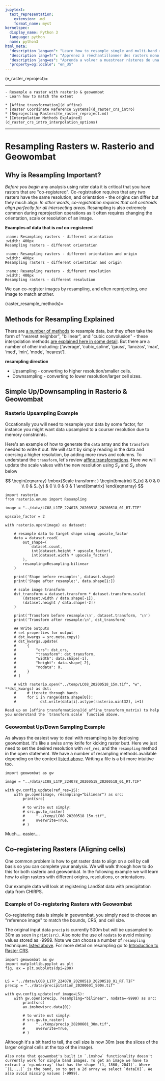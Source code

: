 ```yaml
---
jupytext:
  text_representation:
    extension: .md
    format_name: myst
kernelspec:
  display_name: Python 3
  language: python
  name: python3
html_meta:
  "description lang=en": "Learn how to resample single and multi-band rasters using rasterio and geowombat. This includes creating using a 'snap raster' as well as seperately matching extent and or resolution of another raster. We demonstrate these using LandSat imagery as examples."
  "description lang=fr": "Apprenez à rééchantillonner des rasters mono et multicanaux à l'aide de rasterio et geowombat. Cela inclut la création à l'aide d'un « raster d'accrochage » ainsi que la correspondance séparée de l'étendue et/ou de la résolution d'un autre raster. Nous les démontrons en utilisant les images LandSat comme exemples."
  "description lang=es": "Aprenda a volver a muestrear rásteres de una o varias bandas mediante rasterio y geowombat. Esto incluye la creación mediante un 'ráster de ajuste', así como la extensión y / o resolución coincidentes por separado de otro ráster. Demostramos esto usando imágenes de LandSat como ejemplos."
  "property=og:locale": "en_US"
---
```


(e_raster_reproject)=

----------------

```{admonition} Learning Objectives
- Resample a raster with rasterio & geowombat
- Learn how to match the extent
```
```{admonition} Review
* [Affine transformation](d_affine)
* [Raster Coordinate Reference Systems](d_raster_crs_intro)
* [Reprojecting Rasters](e_raster_reproject.md)
* [Interpolation Methods Explained](d_raster_crs_intro_interpolation_options)
```
----------------

# Resampling Rasters w. Rasterio and Geowombat

## Why is Resampling Important?
*Before you begin* any analysis using rater data it is critical that you have rasters that are "co-registered". Co-registration requires that any two rasters have the same resolution, and orientation - the origins can differ but they much align. *In other words, co-registration requires that cell centroids align perfectly for all intersecting areas.* Resampling is also extremely common during reprojection operations as it often requires changing the orientation, scale or resolution of an image. 

**Examples of data that is *not* co-registered**

```{figure} ../_static/e_raster/Raster_diff-orientation.jpg
:name: Resampling rasters - different orientation
:width: 400px
Resampling rasters - different orientation
```

```{figure} ../_static/e_raster/Raster_diff-orientation-origin.jpg
:name: Resampling rasters - different orientation and origin
:width: 400px
Resampling rasters - different orientation and origin
```
```{figure} ../_static/e_raster/Raster_diff-res.jpg
:name: Resampling rasters - different resolution
:width: 400px
Resampling rasters - different resolution
```
We can co-register images by resampling, and often reprojecting, one image to match another. 

(raster_resample_methods)=
## Methods for Resampling Explained
There are [a number of methods](https://rasterio.readthedocs.io/en/latest/api/rasterio.enums.html#rasterio.enums.Resampling) to resample data, but they often take the form of "nearest neighbor", "bilinear", and "cubic convolusion" - these interpolation methods [are explained here in some detail](d_raster_crs_intro_interpolation_options.md). But there are a number of other including: [‘average’, ‘cubic_spline’, ‘gauss’, ‘lanczos’, ‘max’, ‘med’, ‘min’, ‘mode’, ‘nearest’]. 

**resampling direction**
- Upsampling - converting to higher resolution/smaller cells. 
- Downsampling - converting to lower resolution/larger cell sizes.


## Simple Up/Downsampling in Rasterio & Geowombat
### Rasterio Upsampling Example
Occationally you will need to resample your data by some factor, for instance you might want data upsampled to a courser resolution due to memory constraints. 


Here's an example of how to generate the `data` array and the `transform` needed to write it out. We will start by simply reading in the data and coersing a higher resolution, by adding more rows and columns. To understand the `transform`, let's review [affine transformations](d_affine). Here we will update the scale values with the new resolution using $S_{y}$ and $S_{x}$ show below

$$
   \begin{eqnarray}
   \mbox{Scale transform: }  \begin{bmatrix} S_{x} & 0 & 0 \\ 0 & S_{y} & 0 \\ 0 & 0 & 1 \end{bmatrix} 
   \end{eqnarray}
$$

```{code-cell} ipython3
import rasterio
from rasterio.enums import Resampling

image = "../data/LC08_L1TP_224078_20200518_20200518_01_RT.TIF"

upscale_factor = 2

with rasterio.open(image) as dataset:

    # resample data to target shape using upscale_factor
    data = dataset.read(
        out_shape=(
            dataset.count,
            int(dataset.height * upscale_factor),
            int(dataset.width * upscale_factor)
        ),
        resampling=Resampling.bilinear
    )

    print('Shape before resample:', dataset.shape)
    print('Shape after resample:', data.shape[1:])

    # scale image transform
    dst_transform = dataset.transform * dataset.transform.scale(
        (dataset.width / data.shape[-1]),
        (dataset.height / data.shape[-2])
    )

    print('Transform before resample:\n', dataset.transform, '\n')
    print('Transform after resample:\n', dst_transform)

    ## Write outputs
    # set properties for output
    # dst_kwargs = src.meta.copy()
    # dst_kwargs.update(
    #     {
    #         "crs": dst_crs,
    #         "transform": dst_transform,
    #         "width": data.shape[-1],
    #         "height": data.shape[-2],
    #         "nodata": 0,  
    #     }
    # )

    # with rasterio.open("../temp/LC08_20200518_15m.tif", "w", **dst_kwargs) as dst:
    #     # iterate through bands
    #     for i in range(data.shape[0]):
    #           dst.write(data[i].astype(rasterio.uint32), i+1)
```

```{admonition} Reminder
Read up on [affine transformations](d_affine_transform_matrix) to help you understand the `transform.scale` function above. 
```

### Geowombat Up/Down Sampling Example
As always the easiest way to deal with resampling is by deploying geowombat. It's like a swiss army knife for kicking raster butt. Here we just need to set the desired resolution with `ref_res`, and the `resampling` method in the open statement. We have a number of resampling methods available depending on the context [listed above](raster_resample_methods). Writing a file is a bit more intuitive too. 

```{code-cell} ipython3
import geowombat as gw
 
image = "../data/LC08_L1TP_224078_20200518_20200518_01_RT.TIF"

with gw.config.update(ref_res=15):
    with gw.open(image, resampling="bilinear") as src:
        print(src)
        
        # to write out simply:
        # src.gw.to_raster(
        #     "../temp/LC08_20200518_15m.tif",
        #     overwrite=True,
        # ) 
```
Much.... easier.... 


## Co-registering Rasters (Aligning cells)
One common problem is how to get raster data to align on a cell by cell basis so you can complete your analysis. We will walk through how to do this for both rasterio and geowombat. In the following example we will learn how to align rasters with different origins, resolutions, or orientations. 

Our example data will look at registering LandSat data with precipitation data from CHIRPS. 

### Example of Co-registering Rasters with Geowombat
Co-registering data is simple in geowombat, you simply need to choose an "reference image" to match the bounds, CRS, and cell size. 

The original input data `precip` is currently 500m but will be upsampled to 30m as seen in `print(src)`.  Also note the use of `nodata` to avoid missing values stored as -9999. Note we can choose a number of `resampling` techniques [listed above](raster_resample_methods). For more detail on resampling go to [Introduction to Raster CRS](d_raster_crs_intro).

```{code-cell} ipython3
import geowombat as gw
import matplotlib.pyplot as plt
fig, ax = plt.subplots(dpi=200)


LS = "../data/LC08_L1TP_224078_20200518_20200518_01_RT.TIF"
precip = "../data/precipitation_20200601_500m.tif"

with gw.config.update(ref_image=LS):
    with gw.open(precip, resampling="bilinear", nodata=-9999) as src:
        print(src)
        ax.imshow(src.data[0])
        
        # to write out simply:
        # src.gw.to_raster(
        #     "../temp/precip_20200601_30m.tif",
        #     overwrite=True,
        # ) 
```
Although it's a bit hard to tell, the cell size is now 30m (see the slices of the larger original cells at the top of the image).

```{admonition} Note
Also note that geowombat's built in `.imshow` functionality doesn't currently work for single band images. To get an image we have to extract a `np.ndarray` that has the shape `(1, 1860, 2041)`. Where `(1,.,.)` is the band, so to get a 2d array we select `data[0]`. We also avoid missing values (-9999).
```